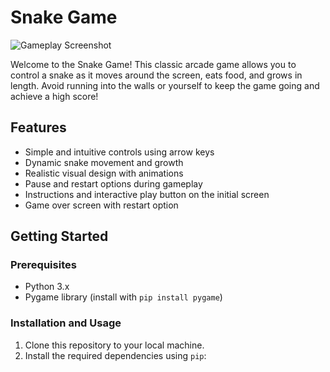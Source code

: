 # Snake Game

![Gameplay Screenshot](screenshot.png)

Welcome to the Snake Game! This classic arcade game allows you to control a snake as it moves around the screen, eats food, and grows in length. Avoid running into the walls or yourself to keep the game going and achieve a high score!

## Features

- Simple and intuitive controls using arrow keys
- Dynamic snake movement and growth
- Realistic visual design with animations
- Pause and restart options during gameplay
- Instructions and interactive play button on the initial screen
- Game over screen with restart option

## Getting Started

### Prerequisites

- Python 3.x
- Pygame library (install with `pip install pygame`)

### Installation and Usage

1. Clone this repository to your local machine.
2. Install the required dependencies using `pip`:

